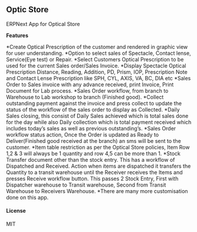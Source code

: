 ## Optic Store

ERPNext App for Optical Store

**Features**

*Create Optical Prescription of the customer and rendered in graphic view for user understanding.
*Option to select sales of Spectacle, Contact lense, Service(Eye test) or Repair.
*Select Customers Optical Prescription to be used for the current Sales order/Sales Invoice.
*Display Spectacle Optical Prescription Distance, Reading, Addition, PD, Prism, IOP, Prescription Note and Contact Lense Prescription like SPH, CYL, AXIS, VA, BC, DIA etc
*Sales Order to Sales invoice with any advance received, print Invoice, Print Document for Lab process.
*Sales Order workflow, from branch to Warehouse to Lab workshop to branch (Finished good).
*Collect outstanding payment against the invoice and press collect to update the status of the workflow of the sales order to display as Collected.
*Daily Sales closing, this consist of Daily Sales achieved which is total sales done for the day while also Daily collection which is total payment received which includes today’s sales as well as previous outstanding’s.
*Sales Order workflow status action, Once the Order is updated as Ready to Deliver(Finished good received at the branch) an sms will be sent to the customer.
*Item table restriction as per the Optical Store policies, Item Row 1,2 & 3 will always be 1 quantity and row 4,5 can be more than 1.
*Stock Transfer document other than the stock entry. This has a workflow of Dispatched and Received. Action when items are dispatched it transfers the Quantity to a transit warehouse until the Receiver receives the Items and presses Receive workflow button. This passes 2 Stock Entry, First with Dispatcher warehouse to Transit warehouse, Second from Transit Warehouse to Receivers Warehouse.
*There are many more customisation done on this app.

#### License

MIT
